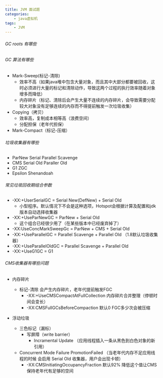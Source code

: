 ```yaml
---
title: JVM 面试题
categories: 
    - java虚拟机
tags: 
    - JVM
---
```


###### GC roots 有哪些



###### GC 算法有哪些

- Mark-Sweep(标记-清除)
  - 效率不高（如果java堆中包含大量对象，而且其中大部分都要被回收，这时必须进行大量的标记和清除动作，导致这两个过程的执行效率随着对象增多而降低）
  - 内存碎片（标记、清除后会产生大量不连续的内存碎片，会导致需要分配较大对象没有足够连续的内存而不得提前触发一次垃圾收集）
- Copying（拷贝）
  - 效率高，复制成本相等高（浪费空间）
  - 分配担保（老年代担保）
- Mark-Compact（标记-压缩）

###### 垃圾收集器有哪些

- ParNew 		Serial			 Parallel Scavenge
- CMS               Serial Old      Paraller Old
- G1                  ZGC 
- Epsilon          Shenandoah

###### 常见垃圾回收期组合参数

- -XX:+UserSerialGC = Serial New(DefNew) + Serial Old
  - 小型程序。默认情况下不会是这种选项，Hotspot会根据计算及配置和jdk版本自动选择收集器
- -XX:+UseParNewGC = ParNew + Serial Old
  - 这个组合已经很少用了（在某些版本中已经废弃掉了）
- -XX:UseConcMarkSweepGc = ParNew + CMS + Serial Old
- -XX:+UseParallelGC = Parallel Scavenge + Parallel Old （1.8默认垃圾收集器）
- -XX:+UseParallelOldGC = Parallel Scavenge + Parallel Old
- -XX:+UseG1GC = G1



###### CMS收集器有哪些问题

- 内存碎片 

  - 标记-清除 会产生内存碎片，老年代提前触发FGC
    - -XX:+UseCMSCompactAtFullCollection  内存碎片合并整理（停顿时间会变长）
    - -XX:CMSFullGCsBeforeCompaction   默认0   FGC多少次会被压缩

- 浮动垃圾

  - 三色标记（漏标）
    - 写屏障（write barrier）
      - Incramental Update （应用线程插入一条从黑色到白色对象的新引用）
  - Concurrent Mode Failure  PromotionFailed （当老年代内存不足应用线程的时候 会启用 Serial Old 收集器，用户会出现卡顿）
    - -XX:CMSInitiatingOccupancyFraction       默认92% 降低这个值让CMS保持老年代有足够的空间

  




